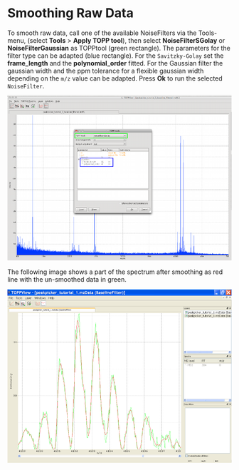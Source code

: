 Smoothing Raw Data
==================

To smooth raw data, call one of the available NoiseFilters via the Tools-menu, (select **Tools** > **Apply TOPP tool**), then select **NoiseFilterSGolay** or **NoiseFilterGaussian** as TOPPtool (green rectangle). The parameters for the filter type can be
adapted (blue rectangle). For the `Savitzky-Golay` set the **frame_length** and the **polynomial_order** fitted.
For the Gaussian filter the gaussian width and the ppm tolerance for a flexible gaussian width depending on the `m/z`
value can be adapted. Press **Ok** to run the selected `NoiseFilter`.

![](../../images/tutorials/topp/TOPPView_tools_noisefilter.png)

The following image shows a part of the spectrum after smoothing as red line with the un-smoothed data in green.

![](../../images/tutorials/topp/TOPPView_tools_noisefilter_filtered.png)

